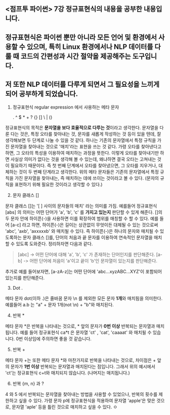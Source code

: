 ## <점프투 파이썬> 7강 정규표현식의 내용을 공부한 내용입니다.
## 정규표현식은 파이썬 뿐만 아니라 모든 언어 및 환경에서 사용할 수 있으며, 특히 Linux 환경에서나 NLP 데이터를 다룰 때 코드의 간편성과 시간 절약을 제공해주는 도구입니다.
## 저 또한 NLP 데이터를 다루게 되면서 그 필요성을 느끼게 되어 공부하게 되었습니다. 

1. 정규표현식 regular expression 에서 사용하는 메타 문자

    . ^ $ * + ? {} [] \ | ()

정규표현식의 목적은 **문자열을 보다 효율적으로 다루는 것**이라고 생각한다. 문자열을 다룬 다는 것은, 특정 오타를 찾아내는 것, 문자를 새롭게 작성하는 것 등이 있을 텐데, 잘 생각해보면 두 단계로 나눌 수 있을 것 같다. 하나는 기존의 문자열에서 특정 규칙을 가진 문자열을 찾아내는 것으로 '매치'라는 표현을 쓰는 것 같다. 가령 오타를 찾아낸다고 하면, 그 오타의 특성을 이용하여 매치하는 과정을 뜻한다. 이렇게 오타를 찾아내기만 하면 사실상 의미가 없다는 것을 생각해 볼 수 있는데, 왜냐하면 결국 오타는 고쳐내는 것이 필요하기 때문이다. 즉 첫 번째 단계에서 오타를 찾아냈으면, 그 오타를 지우거나, 대체하는 것이 두 번째 단계라고 생각한다. 위의 메타 문자들은 기존의 문자열에서 특정 규칙을 가진 문자열을 찾아내는, 즉 매치하는 데에 쓰이는 것이라고 볼 수 있다. (문자의 규칙을 표현하기 위해 필요한 것이라고 생각할 수 있다.) 

2. 문자 클래스 []

문자 클래스 []는 '[ ] 사이의 문자들의 매치' 라는 의미를 가짐. 예를들어 정규표현식 [abs] 의 의미는 어떤 단어가 'a', 'b', 'c' 를 **가지고 있는지** 판단할 수 있게 해준다. []의 두 문자 안에 하이픈(-)을 사용하면 이를 확장하여 범위를 매칭할 수 할 수 있다. 예를 들어 [a-c] 라고 하면, 하이픈(-)은 길이는 상관없이 무엇이든 대체될 수 있는 것으로써 'abc', 'axb', 'axxxxxb' 와 매치될 수 있다. 즉 하이픈(-)은 하나의 문자와 매치될 수 있도록하는 문자 클래스 []를, 단어의 처음과 끝 문자를 이용하여 연속적인 문자열을 매치할 수 있도록 도와준다. 정리하자면 다음과 같다.
> [abc] -> 어떤 단어에 대해 'a', 'b', 'c' 가 존재하는 단어인지를 판단해준다.
> [a-b] -> 어떤 단어에 처음이 'a'이고 끝이 'b'인 문자열이 있는지를 판단해준다.

추가로 예를 들어보자면, [a-zA-z]는 어떤 단어에 'abc...xyzABC...XYZ'이 포함되어 있는지를 판단해준다.

3. Dot .

메타 문자 dot(이하 .)은 줄바꿈 문자 \n 를 제외한 모든 문자 **1개**와 매치됨을 의미한다. 예를들어 a.b 는 "a" + 문자 1개(not \n) + "b"와 매치된다. 

4. 반복 \*

메타 문자 \*은 반복을 나타내는 것으로, \* 앞의 문자가 **0번 이상** 반복되는 문자열과 매치됩니다. 예를 들어 정규표현식 ca\*t 은 문자열 'ct' , 'cat', 'caaaat' 와 매치될 수 있습니다. 0번 이상임에 주의하면 좋을 것 같습니다.

5. 반복 \+

메타 문자 \+는 또한 메타 문자 \*와 마찬가지로 반복을 나타내는 것으로, 차이점은 \+ 앞의 문자가 **1번 이상** 반복되는 문자열과 매치된다는 점입니다. 그래서 위의 예시에서 'ct'는 정규표현식 c\+t와 매치되지 않습니다. (나머지는 매치됩니다.) 

6. 반복 {m, n} 과 ?

4 와 5 에서 반복되는 문자열을 찾아내는 방법을 사용할 수 있었으나, 반복의 횟수를 제한하고 싶을 수 있다. 가령 문자 p에 정규표현식을 적용하여 문자열 'apple'은 맞은 것으로, 문자열 'aple' 등을 틀린 것으로 매치하고 싶을 수 있다. ㅇ